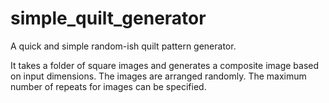 # simple_quilt_generator

A quick and simple random-ish quilt pattern generator.

It takes a folder of square images and generates a composite image 
based on input dimensions.  The images are arranged randomly. The 
maximum number of repeats for images can be specified. 
